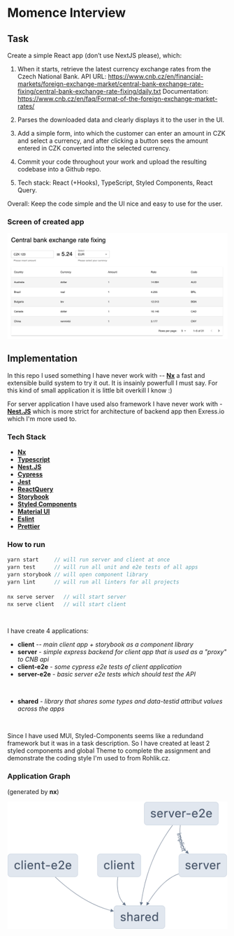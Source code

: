 # Momence Interview

## Task

Create a simple React app (don’t use NextJS please), which:

1. When it starts, retrieve the latest currency exchange rates from the Czech National Bank.
   API URL: https://www.cnb.cz/en/financial-markets/foreign-exchange-market/central-bank-exchange-rate-fixing/central-bank-exchange-rate-fixing/daily.txt
   Documentation: https://www.cnb.cz/en/faq/Format-of-the-foreign-exchange-market-rates/

2. Parses the downloaded data and clearly displays it to the user in the UI.

3. Add a simple form, into which the customer can enter an amount in CZK and select a currency, and after clicking a button sees the amount entered in CZK converted into the selected currency.

4. Commit your code throughout your work and upload the resulting codebase into a Github repo.

5. Tech stack: React (+Hooks), TypeScript, Styled Components, React Query.

Overall: Keep the code simple and the UI nice and easy to use for the user.

### Screen of created app

![Screen of created app](./screen.png)

## Implementation

In this repo I used something I have never work with -- **[Nx](https://nx.dev)** a fast and extensible build system to try it out.
It is insainly powerfull I must say. For this kind of small application it is little bit overkill I know :)

For server application I have used also framework I have never work with - **[Nest.JS](https://docs.nestjs.com/)** which is more strict for architecture of backend app then Exress.io which I'm more used to.

### Tech Stack

- **[Nx](https://nx.dev)**
- **[Typescript](https://www.typescriptlang.org/)**
- **[Nest.JS](https://docs.nestjs.com/)**
- **[Cypress](https://www.cypress.io/)**
- **[Jest](https://jestjs.io/)**
- **[ReactQuery](https://react-query-v3.tanstack.com/)**
- **[Storybook](https://storybook.js.org/)**
- **[Styled Components](https://styled-components.com/)**
- **[Material UI](https://mui.com/)**
- **[Eslint](https://eslint.org/)**
- **[Prettier](https://prettier.io/)**

### How to run

```ts
yarn start     // will run server and client at once
yarn test      // will run all unit and e2e tests of all apps
yarn storybook // will open component library
yarn lint      // will run all linters for all projects

nx serve server   // will start server
nx serve client   // will start client
```

<br>

I have create 4 applications:

- **client** -- _main client app + storybook as a component library_
- **server** - _simple express backend for client app that is used as a "proxy" to CNB api_
- **client-e2e** - _some cypress e2e tests of client application_
- **server-e2e** - _basic server e2e tests which should test the API_

<br>

- **shared** - _library that shares some types and data-testid attribut values across the apps_

<br>

Since I have used MUI, Styled-Components seems like a redundand framework but it was in a task description. So I have created at least 2 styled components and global Theme to complete the assignment and demonstrate the coding style I'm used to from Rohlik.cz.

### Application Graph

(generated by **nx**)

![graph of entire application](./graph.png)
